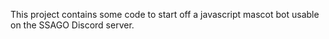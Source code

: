 This project contains some code to start off a javascript mascot bot usable on the SSAGO Discord server. 
